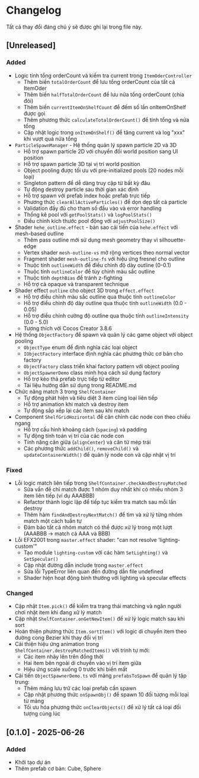 # Changelog

Tất cả thay đổi đáng chú ý sẽ được ghi lại trong file này.

## [Unreleased]

### Added
- Logic tính tổng orderCount và kiểm tra current trong `ItemOderController`
  - Thêm biến `totalOrderCount` để lưu tổng orderCount của tất cả ItemOder
  - Thêm biến `halfTotalOrderCount` để lưu nửa tổng orderCount (chia đôi)
  - Thêm biến `currentItemOnShelfCount` để đếm số lần onItemOnShelf được gọi
  - Thêm phương thức `calculateTotalOrderCount()` để tính tổng và nửa tổng
  - Cập nhật logic trong `onItemOnShelf()` để tăng current và log "xxx" khi vượt quá nửa tổng
- `ParticleSpawnManager` - Hệ thống quản lý spawn particle 2D và 3D
  - Hỗ trợ spawn particle 2D với chuyển đổi world position sang UI position
  - Hỗ trợ spawn particle 3D tại vị trí world position
  - Object pooling được tối ưu với pre-initialized pools (20 nodes mỗi loại)
  - Singleton pattern để dễ dàng truy cập từ bất kỳ đâu
  - Tự động destroy particle sau thời gian xác định
  - Hỗ trợ spawn với prefab index hoặc prefab trực tiếp
  - Phương thức `clearAllActiveParticles()` để dọn dẹp tất cả particle
  - Validation đầy đủ cho tham số đầu vào và error handling
  - Thống kê pool với `getPoolStats()` và `logPoolStats()`
  - Điều chỉnh kích thước pool động với `adjustPoolSize()`
- Shader `hehe_outline.effect` - bản sao cải tiến của `hehe.effect` với mesh-based outline
  - Thêm pass outline mới sử dụng mesh geometry thay vì silhouette-edge
  - Vertex shader `mesh-outline-vs` mở rộng vertices theo normal vector
  - Fragment shader `mesh-outline-fs` với hiệu ứng fresnel cho outline
  - Thuộc tính `outlineWidth` để điều chỉnh độ dày outline (0-0.1)
  - Thuộc tính `outlineColor` để tùy chỉnh màu sắc outline
  - Thuộc tính `depthBias` để tránh z-fighting
  - Hỗ trợ cả opaque và transparent technique
- Shader effect `outline` cho object 3D trong `effect.effect`
  - Hỗ trợ điều chỉnh màu sắc outline qua thuộc tính `outlineColor`
  - Hỗ trợ điều chỉnh độ dày outline qua thuộc tính `outlineWidth` (0.0 - 0.05)
  - Hỗ trợ điều chỉnh cường độ outline qua thuộc tính `outlineIntensity` (0.0 - 5.0)
  - Tương thích với Cocos Creator 3.8.6
- Hệ thống `ObjectFactory` để spawn và quản lý các game object với object pooling
  - `ObjectType` enum để định nghĩa các loại object
  - `IObjectFactory` interface định nghĩa các phương thức cơ bản cho factory
  - `ObjectFactory` class triển khai factory pattern với object pooling
  - `ObjectSpawnerDemo` class minh họa cách sử dụng factory
  - Hỗ trợ kéo thả prefab trực tiếp từ editor
  - Tài liệu hướng dẫn sử dụng trong README.md
- Chức năng match 3 trong `ShelfContainer`
  - Tự động phát hiện và tiêu diệt 3 item cùng loại liên tiếp
  - Hỗ trợ animation khi match và destroy item
  - Tự động sắp xếp lại các item sau khi match
- Component `ShelfGridHozirontal` để căn chỉnh các node con theo chiều ngang
  - Hỗ trợ cấu hình khoảng cách (`spacing`) và padding
  - Tự động tính toán vị trí của các node con
  - Tính năng căn giữa (`alignCenter`) và căn từ mép trái
  - Các phương thức `addChild()`, `removeChild()` và `updateContainerWidth()` để quản lý node con và cập nhật vị trí

### Fixed
- Lỗi logic match liên tiếp trong `ShelfContainer.checkAndDestroyMatched`
  - Sửa vấn đề chỉ match được 1 nhóm duy nhất khi có nhiều nhóm 3 item liên tiếp (ví dụ AAABBB)
  - Refactor thành logic lặp để tiếp tục kiểm tra match sau mỗi lần destroy
  - Thêm hàm `findAndDestroyNextMatch()` để tìm và xử lý từng nhóm match một cách tuần tự
  - Đảm bảo tất cả nhóm match có thể được xử lý trong một lượt (AAABBB → match cả AAA và BBB)
- Lỗi EFX2001 trong `master.effect` shader: "can not resolve 'lighting-custom'"
  - Tạo module `lighting-custom` với các hàm `SetLighting()` và `SetSpecular()`
  - Cập nhật đường dẫn include trong `master.effect`
  - Sửa lỗi TypeError liên quan đến đường dẫn file undefined
  - Shader hiện hoạt động bình thường với lighting và specular effects

### Changed
- Cập nhật `Item.pick()` để kiểm tra trạng thái matching và ngăn người chơi nhặt item khi đang xử lý match
- Cập nhật `ShelfContainer.onGetNewItem()` để xử lý logic match sau khi sort
- Hoàn thiện phương thức `Item.sortItem()` với logic di chuyển item theo đường cong Bezier khi thay đổi vị trí
- Cải thiện hiệu ứng animation trong `ShelfContainer.destroyMatchedItems()` với trình tự mới:
  - Các item nhảy lên trên đồng thời
  - Hai item bên ngoài di chuyển vào vị trí item giữa
  - Hiệu ứng scale xuống 0 trước khi biến mất
- Cải tiến `ObjectSpawnerDemo.ts` với mảng `prefabsToSpawn` để quản lý tập trung:
  - Thêm mảng lưu trữ các loại prefab cần spawn
  - Cập nhật phương thức `onSpawnObj()` để spawn 10 đối tượng mỗi loại từ mảng
  - Tối ưu hóa phương thức `onClearObjects()` để xử lý tất cả loại đối tượng cùng lúc

## [0.1.0] - 2025-06-26

### Added
- Khởi tạo dự án
- Thêm prefab cơ bản: Cube, Sphere
